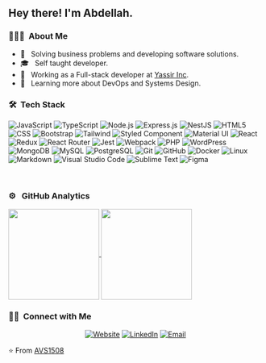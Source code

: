 <h2> Hey there! I'm Abdellah.</h2>

<h3> 👨🏻‍💻 &nbsp;About Me </h3>

- 🤔 &nbsp; Solving business problems and developing software solutions.
- 🎓 &nbsp; Self taught developer.
- 💼 &nbsp; Working as a Full-stack developer at [Yassir Inc](https://yassir.com/).
- 🌱 &nbsp; Learning more about DevOps and Systems Design.

<h3> 🛠 &nbsp;Tech Stack</h3>

![JavaScript](https://img.shields.io/badge/-JavaScript-333333?style=flat&logo=javascript)
![TypeScript](https://img.shields.io/badge/-TypeScript-333333?style=flat&logo=typescript)
![Node.js](https://img.shields.io/badge/-Node.js-333333?style=flat&logo=node.js)
![Express.js](https://img.shields.io/badge/Express.js-333333?style=flat&logo=express)
![NestJS](https://img.shields.io/badge/NestJS.js-333333?style=flat&logo=nestjs&)
![HTML5](https://img.shields.io/badge/-HTML5-333333?style=flat&logo=HTML5)
![CSS](https://img.shields.io/badge/-CSS-333333?style=flat&logo=CSS3)
![Bootstrap](https://img.shields.io/badge/-Bootstrap-333333?style=flat&logo=bootstrap)
![Tailwind](https://img.shields.io/badge/Tailwind_CSS-333333?style=flat&logo=tailwind-css&)
![Styled Component](https://img.shields.io/badge/Styled--Components-333333?style=flat&logo=styled-components)
![Material UI](https://img.shields.io/badge/Material--UI-333333?style=flat&logo=material-ui)
![React](https://img.shields.io/badge/-React-333333?style=flat&logo=react)
![Redux](	https://img.shields.io/badge/Redux-333333?style=flat&logo=redux&)
![React Router](	https://img.shields.io/badge/React_Router-333333?style=flat&logo=react-router&)
![Jest](	https://img.shields.io/badge/Jest-333333?style=flat&logo=Jest&)
![Webpack](	https://img.shields.io/badge/Webpack-333333?style=flat&logo=Webpack&)
![PHP](https://img.shields.io/badge/-PHP-333333?style=flat&logo=php)
![WordPress](https://img.shields.io/badge/-WorpPress-333333?style=flat&logo=wordpress)
![MongoDB](https://img.shields.io/badge/-MongoDB-333333?style=flat&logo=mongodb)
![MySQL](https://img.shields.io/badge/-MySQL-333333?style=flat&logo=mysql)
![PostgreSQL](https://img.shields.io/badge/-PostgreSQL-333333?style=flat&logo=postgresql)
![Git](https://img.shields.io/badge/-Git-333333?style=flat&logo=git)
![GitHub](https://img.shields.io/badge/-GitHub-333333?style=flat&logo=github)
![Docker](https://img.shields.io/badge/-Docker-333333?style=flat&logo=docker)
![Linux](https://img.shields.io/badge/-Linux-333333?style=flat&logo=linux)
![Markdown](https://img.shields.io/badge/-Markdown-333333?style=flat&logo=markdown)
![Visual Studio Code](https://img.shields.io/badge/-Visual%20Studio%20Code-333333?style=flat&logo=visual-studio-code&)
![Sublime Text](https://img.shields.io/badge/-Sublime-333333?style=flat&logo=sublime-text)
![Figma](https://img.shields.io/badge/-Figma-333333?style=flat&logo=figma)

<br/>

<h3> ⚙️ &nbsp; GitHub Analytics</h3>

<a href="https://github.com/tizam">
  <img height="180em" align="center" src="https://github-readme-stats.vercel.app/api?username=tizam&theme=buefy&show_icons=true&include_all_commits=true&count_private=true" />
  <img height="180em" align="center" src="https://github-readme-stats.vercel.app/api/top-langs/?username=tizam&theme=buefy&layout=compact" />
</a>

<br/>

<h3> 🤝🏻 &nbsp;Connect with Me </h3>

<p align="center">
<a href="https://ladouiabdellah.netlify.com/"><img alt="Website" src="https://img.shields.io/badge/Website-ladouiabdellah.netlify.com/-blue?style=flat-square&logo=google-chrome"></a>
<a href="https://www.linkedin.com/in/abdellah-ladoui/"><img alt="LinkedIn" src="https://img.shields.io/badge/LinkedIn-Ladoui%20Abdellah%20-blue?style=flat-square&logo=linkedin"></a>
<a href="mailto:ladoui@gmail.com"><img alt="Email" src="https://img.shields.io/badge/Email-ladoui@gmail.com-blue?style=flat-square&logo=gmail"></a>
</p>

⭐️ From [AVS1508](https://github.com/AVS1508)
